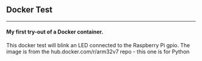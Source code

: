 ## Docker Test
----

#### My first try-out of a Docker container.

This docker test will blink an LED connected to the Raspberry Pi gpio.
The image is from the hub.docker.com/r/arm32v7 repo - this one is for Python
